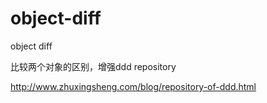 # object-diff

object diff

比较两个对象的区别，增强ddd repository

http://www.zhuxingsheng.com/blog/repository-of-ddd.html



